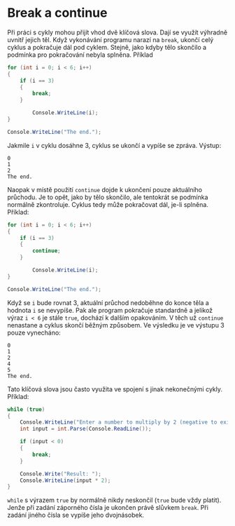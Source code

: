 # Break a continue

Při práci s cykly mohou přijít vhod dvě klíčová slova. Dají se využít výhradně uvnitř jejich těl. Když vykonávání programu narazí na `break`, ukončí celý cyklus a pokračuje dál pod cyklem. Stejně, jako kdyby tělo skončilo a podmínka pro pokračování nebyla splněna. Příklad

```csharp
for (int i = 0; i < 6; i++)
{
    if (i == 3)
    {
        break;
    }

		Console.WriteLine(i);
}

Console.WriteLine("The end.");
```

Jakmile `i` v cyklu dosáhne 3, cyklus se ukončí a vypíše se zpráva. Výstup:

```
0
1
2
The end.
```

Naopak v místě použití `continue` dojde k ukončení pouze aktuálního průchodu. Je to opět, jako by tělo skončilo, ale tentokrát se podmínka normálně zkontroluje. Cyklus tedy může pokračovat dál, je-li splněna. Příklad:

```csharp
for (int i = 0; i < 6; i++)
{
    if (i == 3)
    {
        continue;
    }

		Console.WriteLine(i);
}

Console.WriteLine("The end.");
```

Když se `i` bude rovnat 3, aktuální průchod nedoběhne do konce těla a hodnota `i` se nevypíše. Pak ale program pokračuje standardně a jelikož výraz `i < 6` je stále `true`, dochází k dalším opakováním. V těch už `continue` nenastane a cyklus skončí běžným způsobem. Ve výsledku je ve výstupu 3 pouze vynecháno:

```
0
1
2
4
5
The end.
```

Tato klíčová slova jsou často využita ve spojení s jinak nekonečnými cykly. Příklad:

```csharp
while (true)
{
    Console.WriteLine("Enter a number to multiply by 2 (negative to exit): ");
    int input = int.Parse(Console.ReadLine());

    if (input < 0)
    {
        break;
    }

    Console.Write("Result: ");
    Console.WriteLine(input * 2);
}
```

`while` s výrazem `true` by normálně nikdy neskončil (`true` bude vždy platit). Jenže při zadání záporného čísla je ukončen právě slůvkem `break`. Při zadání jiného čísla se vypíše jeho dvojnásobek.